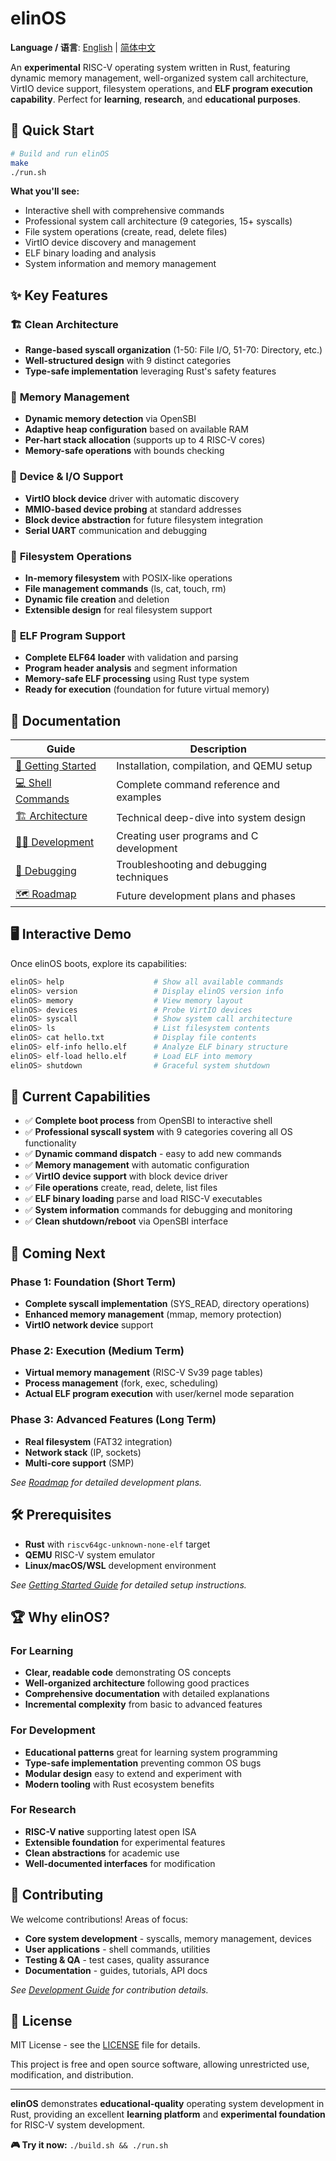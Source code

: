 # elinOS

**Language / 语言**: [English](README.md) | [简体中文](README_zh.md)

An **experimental** RISC-V operating system written in Rust, featuring dynamic memory management, well-organized system call architecture, VirtIO device support, filesystem operations, and **ELF program execution capability**. Perfect for **learning**, **research**, and **educational purposes**.

## 🚀 Quick Start

```bash
# Build and run elinOS
make
./run.sh
```

**What you'll see:**
- Interactive shell with comprehensive commands
- Professional system call architecture (9 categories, 15+ syscalls)
- File system operations (create, read, delete files)
- VirtIO device discovery and management
- ELF binary loading and analysis
- System information and memory management

## ✨ Key Features

### 🏗 **Clean Architecture**
- **Range-based syscall organization** (1-50: File I/O, 51-70: Directory, etc.)
- **Well-structured design** with 9 distinct categories
- **Type-safe implementation** leveraging Rust's safety features

### 💾 **Memory Management**
- **Dynamic memory detection** via OpenSBI
- **Adaptive heap configuration** based on available RAM
- **Per-hart stack allocation** (supports up to 4 RISC-V cores)
- **Memory-safe operations** with bounds checking

### 🔧 **Device & I/O Support**
- **VirtIO block device** driver with automatic discovery
- **MMIO-based device probing** at standard addresses
- **Block device abstraction** for future filesystem integration
- **Serial UART** communication and debugging

### 📁 **Filesystem Operations**
- **In-memory filesystem** with POSIX-like operations
- **File management commands** (ls, cat, touch, rm)
- **Dynamic file creation** and deletion
- **Extensible design** for real filesystem support

### 🔄 **ELF Program Support**
- **Complete ELF64 loader** with validation and parsing
- **Program header analysis** and segment information
- **Memory-safe ELF processing** using Rust type system
- **Ready for execution** (foundation for future virtual memory)

## 📖 Documentation

| Guide | Description |
|-------|-------------|
| [🚀 Getting Started](docs/en/getting-started.md) | Installation, compilation, and QEMU setup |
| [💻 Shell Commands](docs/en/commands.md) | Complete command reference and examples |
| [🏗 Architecture](docs/en/architecture.md) | Technical deep-dive into system design |
| [👨‍💻 Development](docs/en/development.md) | Creating user programs and C development |
| [🐛 Debugging](docs/en/debugging.md) | Troubleshooting and debugging techniques |
| [🗺 Roadmap](docs/en/roadmap.md) | Future development plans and phases |

## 🖥 Interactive Demo

Once elinOS boots, explore its capabilities:

```bash
elinOS> help                    # Show all available commands
elinOS> version                 # Display elinOS version info
elinOS> memory                  # View memory layout
elinOS> devices                 # Probe VirtIO devices
elinOS> syscall                 # Show system call architecture
elinOS> ls                      # List filesystem contents
elinOS> cat hello.txt           # Display file contents
elinOS> elf-info hello.elf      # Analyze ELF binary structure
elinOS> elf-load hello.elf      # Load ELF into memory
elinOS> shutdown                # Graceful system shutdown
```

## 🎯 Current Capabilities

- ✅ **Complete boot process** from OpenSBI to interactive shell
- ✅ **Professional syscall system** with 9 categories covering all OS functionality
- ✅ **Dynamic command dispatch** - easy to add new commands
- ✅ **Memory management** with automatic configuration
- ✅ **VirtIO device support** with block device driver
- ✅ **File operations** create, read, delete, list files
- ✅ **ELF binary loading** parse and load RISC-V executables
- ✅ **System information** commands for debugging and monitoring
- ✅ **Clean shutdown/reboot** via OpenSBI interface

## 🚧 Coming Next

### Phase 1: Foundation (Short Term)
- **Complete syscall implementation** (SYS_READ, directory operations)
- **Enhanced memory management** (mmap, memory protection)
- **VirtIO network device** support

### Phase 2: Execution (Medium Term)
- **Virtual memory management** (RISC-V Sv39 page tables)
- **Process management** (fork, exec, scheduling)
- **Actual ELF program execution** with user/kernel mode separation

### Phase 3: Advanced Features (Long Term)
- **Real filesystem** (FAT32 integration)
- **Network stack** (IP, sockets)
- **Multi-core support** (SMP)

*See [Roadmap](docs/en/roadmap.md) for detailed development plans.*

## 🛠 Prerequisites

- **Rust** with `riscv64gc-unknown-none-elf` target
- **QEMU** RISC-V system emulator
- **Linux/macOS/WSL** development environment

*See [Getting Started Guide](docs/en/getting-started.md) for detailed setup instructions.*

## 🏆 Why elinOS?

### For Learning
- **Clear, readable code** demonstrating OS concepts
- **Well-organized architecture** following good practices
- **Comprehensive documentation** with detailed explanations
- **Incremental complexity** from basic to advanced features

### For Development
- **Educational patterns** great for learning system programming
- **Type-safe implementation** preventing common OS bugs
- **Modular design** easy to extend and experiment with
- **Modern tooling** with Rust ecosystem benefits

### For Research
- **RISC-V native** supporting latest open ISA
- **Extensible foundation** for experimental features
- **Clean abstractions** for academic use
- **Well-documented interfaces** for modification

## 🤝 Contributing

We welcome contributions! Areas of focus:

- **Core system development** - syscalls, memory management, devices
- **User applications** - shell commands, utilities
- **Testing & QA** - test cases, quality assurance
- **Documentation** - guides, tutorials, API docs

*See [Development Guide](docs/en/development.md) for contribution details.*

## 📄 License

MIT License - see the [LICENSE](LICENSE) file for details.

This project is free and open source software, allowing unrestricted use, modification, and distribution.

---

**elinOS** demonstrates **educational-quality** operating system development in Rust, providing an excellent **learning platform** and **experimental foundation** for RISC-V system development.

**🎮 Try it now:** `./build.sh && ./run.sh`